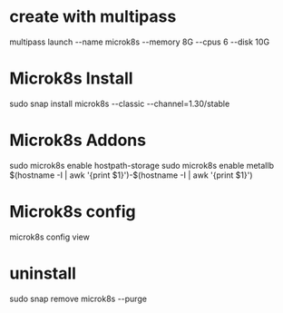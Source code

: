 # create with multipass
multipass launch --name microk8s --memory 8G --cpus 6 --disk 10G

# Microk8s Install
sudo snap install microk8s --classic --channel=1.30/stable

# Microk8s Addons
sudo microk8s enable hostpath-storage
sudo microk8s enable metallb $(hostname -I | awk '{print $1}')-$(hostname -I | awk '{print $1}')

# Microk8s config
microk8s config view

# uninstall
sudo snap remove microk8s --purge
